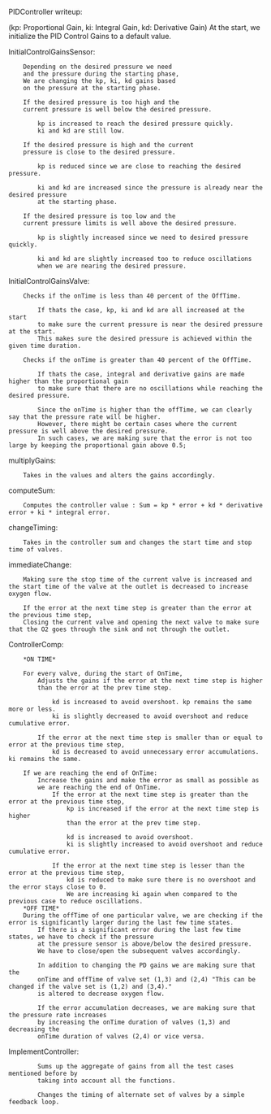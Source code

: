 PIDController writeup:

(kp: Proportional Gain, ki: Integral Gain, kd: Derivative Gain) At the start, we initialize the PID Control Gains to a default value.

InitialControlGainsSensor:

		Depending on the desired pressure we need 
		and the pressure during the starting phase, 
		We are changing the kp, ki, kd gains based
	 	on the pressure at the starting phase.
	
		If the desired pressure is too high and the 
		current pressure is well below the desired pressure.
			
			kp is increased to reach the desired pressure quickly.
			ki and kd are still low.

		If the desired pressure is high and the current 
		pressure is close to the desired pressure.
			
			kp is reduced since we are close to reaching the desired pressure.
		
			ki and kd are increased since the pressure is already near the desired pressure
			at the starting phase.

		If the desired pressure is too low and the 
		current pressure limits is well above the desired pressure. 
			
			kp is slightly increased since we need to desired pressure quickly.

			ki and kd are slightly increased too to reduce oscillations 
			when we are nearing the desired pressure.
InitialControlGainsValve:

		Checks if the onTime is less than 40 percent of the OffTime.
	
			If thats the case, kp, ki and kd are all increased at the start 
			to make sure the current pressure is near the desired pressure at the start. 
			This makes sure the desired pressure is achieved within the given time duration. 
		
		Checks if the onTime is greater than 40 percent of the OffTime. 

			If thats the case, integral and derivative gains are made higher than the proportional gain
			to make sure that there are no oscillations while reaching the desired pressure. 
			
			Since the onTime is higher than the offTime, we can clearly say that the pressure rate will be higher. 
			However, there might be certain cases where the current pressure is well above the desired pressure. 
			In such cases, we are making sure that the error is not too large by keeping the proportional gain above 0.5;
multiplyGains:

		Takes in the values and alters the gains accordingly. 
computeSum:

		Computes the controller value : Sum = kp * error + kd * derivative error + ki * integral error.		
changeTiming:

		Takes in the controller sum and changes the start time and stop time of valves. 
immediateChange:

		Making sure the stop time of the current valve is increased and the start time of the valve at the outlet is decreased to increase oxygen flow.
		
		If the error at the next time step is greater than the error at the previous time step, 
		Closing the current valve and opening the next valve to make sure that the O2 goes through the sink and not through the outlet.
ControllerComp:

		*ON TIME*

		For every valve, during the start of OnTime,
			Adjusts the gains if the error at the next time step is higher
		 	than the error at the prev time step. 

				kd is increased to avoid overshoot. kp remains the same more or less. 
				ki is slightly decreased to avoid overshoot and reduce cumulative error.
			
			If the error at the next time step is smaller than or equal to error at the previous time step, 
				kd is decreased to avoid unnecessary error accumulations. ki remains the same.
		
		If we are reaching the end of OnTime:
			Increase the gains and make the error as small as possible as 
			we are reaching the end of OnTime.
				If the error at the next time step is greater than the error at the previous time step, 
					kp is increased if the error at the next time step is higher 
					than the error at the prev time step.
					
					kd is increased to avoid overshoot. 
					ki is slightly increased to avoid overshoot and reduce cumulative error.
			
				If the error at the next time step is lesser than the error at the previous time step, 
					kd is reduced to make sure there is no overshoot and the error stays close to 0.
					We are increasing ki again when compared to the previous case to reduce oscillations.
		*OFF TIME*
		During the offTime of one particular valve, we are checking if the error is significantly larger during the last few time states.
		 	If there is a significant error during the last few time states, we have to check if the pressure 
			at the pressure sensor is above/below the desired pressure. 
			We have to close/open the subsequent valves accordingly.
				
			In addition to changing the PD gains we are making sure that the 
			onTime and offTime of valve set (1,3) and (2,4) "This can be changed if the valve set is (1,2) and (3,4)." 
			is altered to decrease oxygen flow. 
			
			If the error accumulation decreases, we are making sure that the pressure rate increases 
			by increasing the onTime duration of valves (1,3) and decreasing the 
			onTime duration of valves (2,4) or vice versa.
ImplementController:

			Sums up the aggregate of gains from all the test cases mentioned before by 
			taking into account all the functions. 

			Changes the timing of alternate set of valves by a simple feedback loop. 

